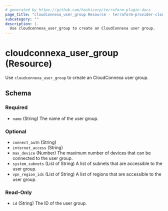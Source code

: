 ```yaml
---
# generated by https://github.com/hashicorp/terraform-plugin-docs
page_title: "cloudconnexa_user_group Resource - terraform-provider-cloudconnexa"
subcategory: ""
description: |-
  Use cloudconnexa_user_group to create an CloudConnexa user group.
---
```


# cloudconnexa_user_group (Resource)

Use `cloudconnexa_user_group` to create an CloudConnexa user group.



<!-- schema generated by tfplugindocs -->
## Schema

### Required

- `name` (String) The name of the user group.

### Optional

- `connect_auth` (String)
- `internet_access` (String)
- `max_device` (Number) The maximum number of devices that can be connected to the user group.
- `system_subnets` (List of String) A list of subnets that are accessible to the user group.
- `vpn_region_ids` (List of String) A list of regions that are accessible to the user group.

### Read-Only

- `id` (String) The ID of the user group.
